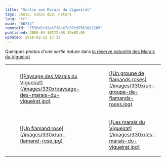 ```yaml
---
title: "Sortie aux Marais du Vigueirat"
tags: photo, nikon d50, nature
lang: "fr"
node: "66734"
remoteId: "7530d1c92ab720ee7c07c995610112b5"
published: 2008-03-30T22:08:19+02:00
updated: 2016-02-12 13:33
---
```

Quelques photos d'une *sortie nature* dans [la réserve naturelle des Marais du
Vigueirat](http://www.marais-vigueirat.reserves-naturelles.org/)

<table class="table-centre"><tr><td><figure class="object-center"><a href="/images/paysage-des-marais-du-vigueirat.jpg">![Paysage des Marais du Vigueirat](/images/330x/paysage-des-marais-du-vigueirat.jpg)
</a></figure></td>
<td><figure class="object-center"><a href="/images/un-groupe-de-flamands-roses.jpg">![Un groupe de flamands roses](/images/330x/un-groupe-de-flamands-roses.jpg)
</a></figure></td>
</tr>
<tr><td><figure class="object-center"><a href="/images/un-flamand-rose.jpg">![Un flamand rose](/images/330x/un-flamand-rose.jpg)
</a></figure></td>
<td><figure class="object-center"><a href="/images/les-marais-du-vigueirat.jpg">![Les marais du Vigueirat](/images/330x/les-marais-du-vigueirat.jpg)
</a></figure></td>
</tr>

</table>
